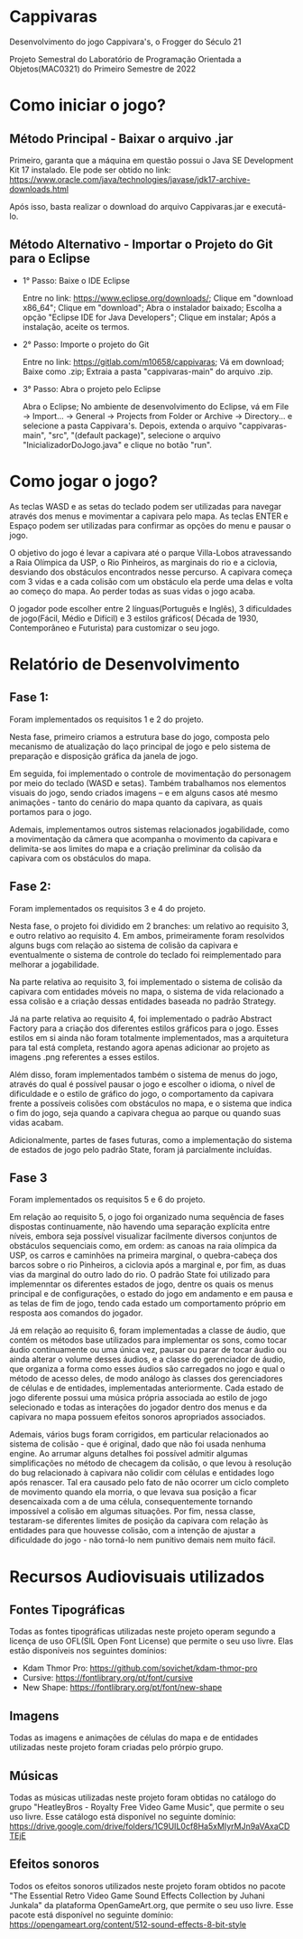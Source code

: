 # Cappivaras

Desenvolvimento do jogo Cappivara's, o Frogger do Século 21

Projeto Semestral do Laboratório de Programação Orientada a Objetos(MAC0321) do Primeiro Semestre de 2022


# Como iniciar o jogo?

## Método Principal - Baixar o arquivo .jar

  Primeiro, garanta que a máquina em questão possui o Java SE Development Kit 17 instalado.
  Ele pode ser obtido no link: https://www.oracle.com/java/technologies/javase/jdk17-archive-downloads.html

  Após isso, basta realizar o download do arquivo Cappivaras.jar e executá-lo.

## Método Alternativo - Importar o Projeto do Git para o Eclipse

- 1° Passo: Baixe o IDE Eclipse

  Entre no link: https://www.eclipse.org/downloads/; Clique em "download x86_64"; Clique em "download"; Abra o instalador baixado;  Escolha a opção "Eclipse IDE for Java Developers"; Clique em instalar; Após a instalação, aceite os termos.

- 2° Passo: Importe o projeto do Git

  Entre no link: https://gitlab.com/m10658/cappivaras; Vá em download; Baixe como .zip; Extraia a pasta "cappivaras-main" do arquivo .zip.

- 3° Passo: Abra o projeto pelo Eclipse

  Abra o Eclipse; No ambiente de desenvolvimento do Eclipse, vá em File -> Import... -> General -> Projects from Folder or Archive -> Directory... e selecione a pasta Cappivara's. Depois, extenda o arquivo "cappivaras-main", "src", "(default package)", selecione o arquivo "InicializadorDoJogo.java" e clique no botão "run".


# Como jogar o jogo?

  As teclas WASD e as setas do teclado podem ser utilizadas para navegar através dos menus e movimentar a capivara pelo mapa. As teclas ENTER e Espaço podem ser utilizadas para confirmar as opções do menu e pausar o jogo.

  O objetivo do jogo é levar a capivara até o parque Villa-Lobos atravessando a Raia Olímpica da USP, o Rio Pinheiros, as marginais do rio e a ciclovia, desviando dos obstáculos encontrados nesse percurso. A capivara começa com 3 vidas e a cada colisão com um obstáculo ela perde uma delas e volta ao começo do mapa. Ao perder todas as suas vidas o jogo acaba.

  O jogador pode escolher entre 2 línguas(Português e Inglês), 3 dificuldades de jogo(Fácil, Médio e Difícil) e 3 estilos gráficos( Década de 1930, Contemporâneo e Futurista) para customizar o seu jogo.


# Relatório de Desenvolvimento

## Fase 1:

  Foram implementados os requisitos 1 e 2 do projeto.

  Nesta fase, primeiro criamos a estrutura base do jogo, composta pelo mecanismo de atualização do laço principal de jogo e pelo sistema de preparação e disposição gráfica da janela de jogo.

  Em seguida, foi implementado o controle de movimentação do personagem por meio do teclado (WASD e setas).
  Também trabalhamos nos elementos visuais do jogo, sendo criados imagens – e em alguns casos até mesmo animações - tanto do cenário do mapa quanto da capivara, as quais portamos para o jogo.

  Ademais, implementamos outros sistemas relacionados jogabilidade, como a movimentação da câmera que acompanha o movimento da capivara e delimita-se aos limites do mapa e a criação preliminar da colisão da capivara com os obstáculos do mapa.


## Fase 2:

  Foram implementados os requisitos 3 e 4 do projeto.

  Nesta fase, o projeto foi dividido em 2 branches: um relativo ao requisito 3, e outro relativo ao requisito 4. Em ambos, primeiramente foram resolvidos alguns bugs com relação ao sistema de colisão da capivara e eventualmente o sistema de controle do teclado foi reimplementado para melhorar a jogabilidade.

  Na parte relativa ao requisito 3, foi implementado o sistema de colisão da capivara com entidades móveis no mapa, o sistema de vida relacionado a essa colisão e a criação dessas entidades baseada no padrão Strategy.

  Já na parte relativa ao requisito 4, foi implementado o padrão Abstract Factory para a criação dos diferentes estilos gráficos para o jogo. Esses estilos em si ainda não foram totalmente implementados, mas a arquitetura para tal está completa, restando agora apenas adicionar ao projeto as imagens .png referentes a esses estilos.

  Além disso, foram implementados também o sistema de menus do jogo, através do qual é possível pausar o jogo e escolher o idioma, o nível de dificuldade e o estilo de gráfico do jogo, o comportamento da capivara frente a possíveis colisões com obstáculos no mapa, e o sistema que indica o fim do jogo, seja quando a capivara chegua ao parque ou quando suas vidas acabam.

  Adicionalmente, partes de fases futuras, como a implementação do sistema de estados de jogo pelo padrão State, foram já parcialmente incluídas.


## Fase 3

  Foram implementados os requisitos 5 e 6 do projeto.

  Em relação ao requisito 5, o jogo foi organizado numa sequência de fases dispostas continuamente, não havendo uma separação explícita entre níveis, embora seja possível visualizar facilmente diversos conjuntos de obstáculos sequenciais como, em ordem: as canoas na raia olímpica da USP, os carros e caminhões na primeira marginal, o quebra-cabeça dos barcos sobre o rio Pinheiros, a ciclovia após a marginal e, por fim, as duas vias da marginal do outro lado do rio. O padrão State foi utilizado para implemenntar os diferentes estados de jogo, dentre os quais os menus principal e de configurações, o estado do jogo em andamento e em pausa e as telas de fim de jogo, tendo cada estado um comportamento próprio em resposta aos comandos do jogador.

  Já em relação ao requisito 6, foram implementadas a classe de áudio, que contém os métodos base utilizados para implementar os sons, como tocar áudio continuamente ou uma única vez, pausar ou parar de tocar áudio ou ainda alterar o volume desses áudios, e a classe do gerenciador de áudio, que organiza a forma como esses áudios são carregados no jogo e qual o método de acesso deles, de modo análogo às classes dos gerenciadores de células e de entidades, implementadas anteriormente. Cada estado de jogo diferente possui uma música própria associada ao estilo de jogo selecionado e todas as interações do jogador dentro dos menus e da capivara no mapa possuem efeitos sonoros apropriados associados.

  Ademais, vários bugs foram corrigidos, em particular relacionados ao sistema de colisão - que é original, dado que não foi usada nenhuma engine. Ao arrumar alguns detalhes foi possível admitir algumas simplificações no método de checagem da colisão, o que levou à resolução do bug relacionado à capivara não colidir com células e entidades logo após renascer. Tal era causado pelo fato de não ocorrer um ciclo completo de movimento quando ela morria, o que levava sua posição a ficar desencaixada com a de uma célula, consequentemente tornando impossível a colisão em algumas situações. Por fim, nessa classe, testaram-se diferentes limites de posição da capivara com relação às entidades para que houvesse colisão, com a intenção de ajustar a dificuldade do jogo - não torná-lo nem punitivo demais nem muito fácil.


# Recursos Audiovisuais utilizados

## Fontes Tipográficas

  Todas as fontes tipográficas utilizadas neste projeto operam segundo a licença de uso OFL(SIL Open Font License) que permite o seu uso livre.
  Elas estão disponíveis nos seguintes domínios:
  - Kdam Thmor Pro: https://github.com/sovichet/kdam-thmor-pro
  - Cursive: https://fontlibrary.org/pt/font/cursive
  - New Shape: https://fontlibrary.org/pt/font/new-shape


## Imagens

  Todas as imagens e animações de células do mapa e de entidades utilizadas neste projeto foram criadas pelo prórpio grupo.


## Músicas

  Todas as músicas utilizadas neste projeto foram obtidas no catálogo do grupo "HeatleyBros - Royalty Free Video Game Music", que permite o seu uso livre. 
  Esse catálogo está disponível no seguinte domínio: https://drive.google.com/drive/folders/1C9UIL0cf8Ha5xMIyrMJn9aVAxaCDTEjE


## Efeitos sonoros

  Todos os efeitos sonoros utilizados neste projeto foram obtidos no pacote "The Essential Retro Video Game Sound Effects Collection by Juhani Junkala" da plataforma OpenGameArt.org, que permite o seu uso livre. 
  Esse pacote está disponível no seguinte domínio: https://opengameart.org/content/512-sound-effects-8-bit-style





